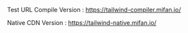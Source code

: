 Test URL
Compile Version :  https://tailwind-compiler.mifan.io/ 

Native CDN Version : https://tailwind-native.mifan.io/ 